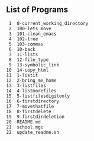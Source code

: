 ## List of Programs

     1	0-current_working_directory
     2	100-lets_move
     3	101-clean_emacs
     4	102-tree
     5	103-commas
     6	10-back
     7	11-lists
     8	12-file_type
     9	13-symbolic_link
    10	14-copy_html
    11	1-listit
    12	2-bring_me_home
    13	3-listfiles
    14	4-listmorefiles
    15	5-listfilesdigitonly
    16	6-firstdirectory
    17	7-movethatfile
    18	8-firstdelete
    19	9-firstdirdeletion
    20	README.md
    21	school.mgc
    22	update_readme.sh
